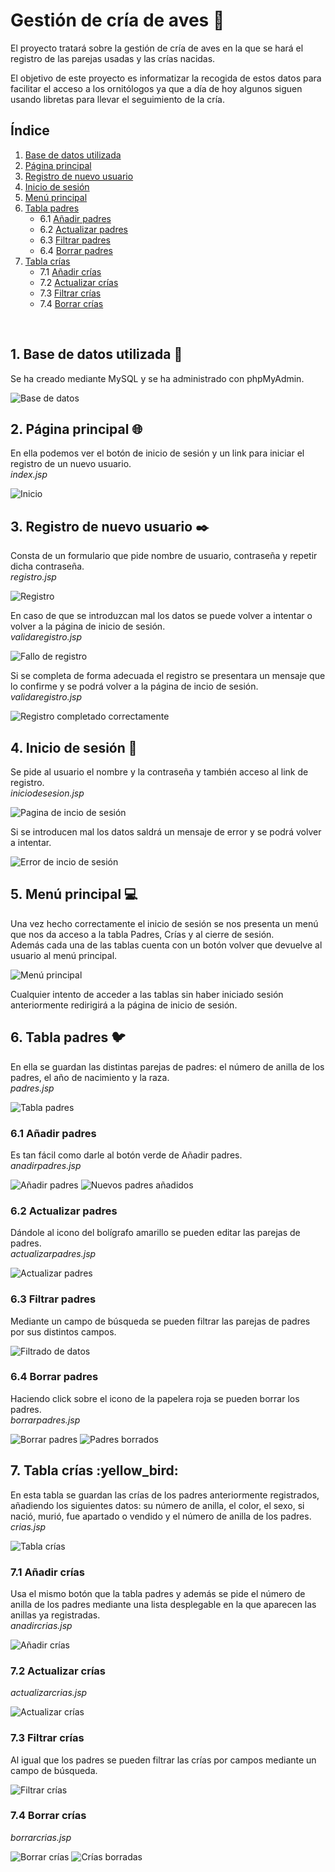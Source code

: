 # Gestión de cría de aves :hatching_chick:

El proyecto tratará sobre la gestión de cría de aves en la que se hará el registro de las parejas usadas y las crías nacidas.

El objetivo de este proyecto es informatizar la recogida de estos datos para facilitar el acceso a los ornitólogos ya
que a día de hoy algunos siguen usando libretas para llevar el seguimiento de la cría.

## Índice 
1. [Base de datos utilizada](#id1) 
2. [Página principal](#id2)
3. [Registro de nuevo usuario](#id3)
4. [Inicio de sesión](#id4)
5. [Menú principal](#id5)
6. [Tabla padres](#id6)
    * 6.1 [Añadir padres](#id6.1)
    * 6.2 [Actualizar padres](#id6.2)
    * 6.3 [Filtrar padres](#id6.3)
    * 6.4 [Borrar padres](#id6.4)
7. [Tabla crías](#id7)
    * 7.1 [Añadir crías](#id7.1)
    * 7.2 [Actualizar crías](#id7.2)
    * 7.3 [Filtrar crías](#id7.3)
    * 7.4 [Borrar crías](#id7.4)
<br>

<a name="id1"></a>
## 1. Base de datos utilizada :file_folder:
Se ha creado mediante MySQL y se ha administrado con phpMyAdmin.  

<img src="Capturas/basededatos.png" alt="Base de datos">  

<a name="id2"></a>
## 2. Página principal :globe_with_meridians:
En ella podemos ver el botón de inicio de sesión y un link para iniciar el registro de un nuevo usuario.  
*index.jsp*  

<img src="Capturas/img1.png" alt="Inicio">  

<a name="id3"></a>
## 3. Registro de nuevo usuario :black_nib:
Consta de un formulario que pide nombre de usuario, contraseña y repetir dicha contraseña.  
*registro.jsp*  

<img src="Capturas/img2.png" alt="Registro">  

En caso de que se introduzcan mal los datos se puede volver a intentar o volver a la página de inicio de sesión.  
*validaregistro.jsp*  

<img src="Capturas/img3.png" alt="Fallo de registro">  

Si se completa de forma adecuada el registro se presentara un mensaje que lo confirme y se podrá volver a la página de incio de sesión. 
*validaregistro.jsp*  

<img src="Capturas/img4.png" alt="Registro completado correctamente">  


<a name="id4"></a>
## 4. Inicio de sesión :memo:
Se pide al usuario el nombre y la contraseña y también acceso al link de registro.  
*iniciodesesion.jsp*  

<img src="Capturas/img5.png" alt="Pagina de incio de sesión">  

Si se introducen mal los datos saldrá un mensaje de error y se podrá volver a intentar. 

<img src="Capturas/img6.png" alt="Error de incio de sesión">  


<a name="id5"></a>
## 5. Menú principal :computer:
Una vez hecho correctamente el inicio de sesión se nos presenta un menú que nos da acceso a la tabla Padres, Crías y al cierre de sesión.  
Además cada una de las tablas cuenta con un botón volver que devuelve al usuario al menú principal.  

<img src="Capturas/img7.png" alt="Menú principal">  

Cualquier intento de acceder a las tablas sin haber iniciado sesión anteriormente redirigirá a la página de inicio de sesión.  

<a name="id6"></a>
## 6. Tabla padres :bird:
En ella se guardan las distintas parejas de padres: el número de anilla de los padres, el año de nacimiento y la raza.  
*padres.jsp*  

<img src="Capturas/img8.png" alt="Tabla padres">  

<a name="id6.1"></a>
### 6.1 Añadir padres
Es tan fácil como darle al botón verde de Añadir padres.  
*anadirpadres.jsp*  

<img src="Capturas/img9.png" alt="Añadir padres">  

<img src="Capturas/img10.png" alt="Nuevos padres añadidos">  

<a name="id6.2"></a>
### 6.2 Actualizar padres 
Dándole al icono del bolígrafo amarillo se pueden editar las parejas de padres.  
*actualizarpadres.jsp*  

<img src="Capturas/img11.png" alt="Actualizar padres">  

<a name="id6.3"></a>
### 6.3 Filtrar padres 
Mediante un campo de búsqueda se pueden filtrar las parejas de padres por sus distintos campos.  

<img src="Capturas/img12.png" alt="Filtrado de datos">  

<a name="id6.4"></a>
### 6.4 Borrar padres 
Haciendo click sobre el icono de la papelera roja se pueden borrar los padres.  
*borrarpadres.jsp*  

<img src="Capturas/img13.png" alt="Borrar padres">  

<img src="Capturas/img14.png" alt="Padres borrados">  

<a name="id7"></a>
## 7. Tabla crías :yellow_bird:
En esta tabla se guardan las crías de los padres anteriormente registrados, añadiendo los siguientes datos: su número de anilla, el color, el sexo, si nació, murió, fue apartado o vendido y el número de anilla de los padres.  
*crias.jsp*  

<img src="Capturas/img15.png" alt="Tabla crías">  

<a name="id7.1"></a>
### 7.1 Añadir crías 
Usa el mismo botón que la tabla padres y además se pide el número de anilla de los padres mediante una lista desplegable en la que aparecen las anillas ya registradas.  
*anadircrias.jsp*  

<img src="Capturas/img16.png" alt="Añadir crías">  

<a name="id7.2"></a>
### 7.2 Actualizar crías 
*actualizarcrias.jsp*  

<img src="Capturas/img17.png" alt="Actualizar crías">  

<a name="id7.3"></a>
### 7.3 Filtrar crías 
Al igual que los padres se pueden filtrar las crías por campos mediante un campo de búsqueda.  

<img src="Capturas/img18.png" alt="Filtrar crías">  

<a name="id7.4"></a>
### 7.4 Borrar crías 
*borrarcrias.jsp*  

<img src="Capturas/img19.png" alt="Borrar crías">  

<img src="Capturas/img20.png" alt="Crías borradas">  









